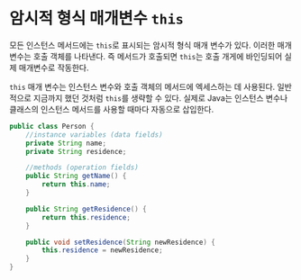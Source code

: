 # 암시적 형식 매개변수 `this`

모든 인스턴스 메서드에는 `this`로 표시되는 암시적 형식 매개 변수가 있다. 이러한 매개 변수는 호출 객체를 나타낸다. 즉 메서드가 호출되면 `this`는 호출 개게에 바인딩되어 실제 매개변수로 작동한다.

`this` 매개 변수는 인스턴스 변수와 호출 객체의 메서드에 엑세스하는 데 사용된다. 일반적으로 지금까지 했던 것처럼 `this`를 생략할 수 있다. 실제로 Java는 인스턴스 변수나 클래스의 인스턴스 메서드를
사용할 때마다 자동으로 삽입한다.

```java
public class Person {
    //instance variables (data fields)
    private String name;
    private String residence;

    //methods (operation fields)
    public String getName() {
        return this.name;
    }

    public String getResidence() {
        return this.residence;
    }

    public void setResidence(String newResidence) {
        this.residence = newResidence;
    }
}
```